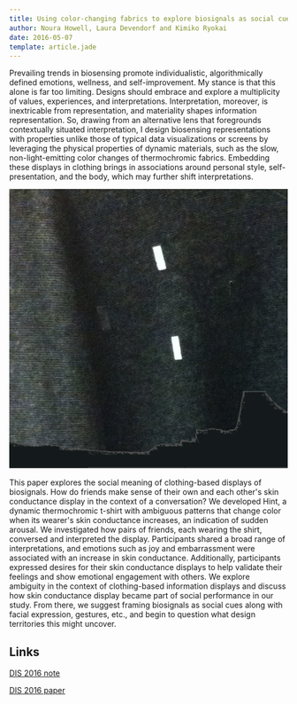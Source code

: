 ```yaml
---
title: Using color-changing fabrics to explore biosignals as social cues 
author: Noura Howell, Laura Devendorf and Kimiko Ryokai
date: 2016-05-07
template: article.jade
---
```



Prevailing trends in biosensing promote individualistic, algorithmically defined emotions, wellness, and self-improvement. My stance is that this alone is far too limiting. Designs should embrace and explore a multiplicity of values, experiences, and interpretations. Interpretation, moreover, is inextricable from representation, and materiality shapes information representation. So, drawing from an alternative lens that foregrounds contextually situated interpretation, I design biosensing representations with properties unlike those of typical data visualizations or screens by leveraging the physical properties of dynamic materials, such as the slow, non-light-emitting color changes of thermochromic fabrics. Embedding these displays in clothing brings in associations around personal style, self-presentation, and the body, which may further shift interpretations.

![](hint_shirt_tile.png)

This paper explores the social meaning of clothing-based displays of biosignals. How do friends make sense of their own and each other's skin conductance display in the context of a conversation? We developed Hint, a dynamic thermochromic t-shirt with ambiguous patterns that change color when its wearer's skin conductance increases, an indication of sudden arousal. We investigated how pairs of friends, each wearing the shirt, conversed and interpreted the display. Participants shared a broad range of interpretations, and emotions such as joy and embarrassment were associated with an increase in skin conductance. Additionally, participants expressed desires for their skin conductance displays to help validate their feelings and show emotional engagement with others. We explore ambiguity in the context of clothing-based information displays and discuss how skin conductance display became part of social performance in our study. From there, we suggest framing biosignals as social cues along with facial expression, gestures, etc., and begin to question what design territories this might uncover.

## Links

[DIS 2016 note](DIS2016_DC_Representation_Interpretation_Biosensing.pdf)

[DIS 2016 paper](DIS2016_Biosignals_as_Social_Cues.pdf)
